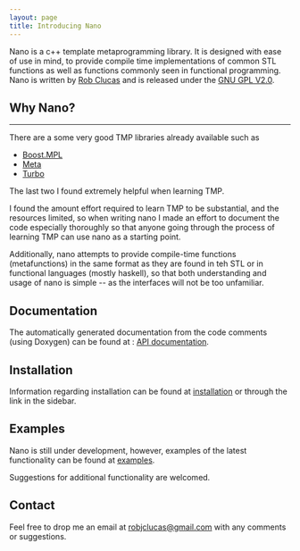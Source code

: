 ```yaml
---
layout: page 
title: Introducing Nano 
---  
```

 
Nano is a c++ template metaprogramming library. It is designed with ease of use in mind, to provide compile
time implementations of common STL functions as well as functions commonly seen in functional programming.
Nano is written by [Rob Clucas](https://robclu.github.io) and is released under the [GNU GPL V2.0](http://www.gnu.org/licenses/old-licenses/gpl-2.0.en.html).
 
## Why Nano?

----

There are a some very good TMP libraries already available such as

* [Boost.MPL](http://www.boost.org/doc/libs/1_58_0/libs/mpl/doc/index.html)
* [Meta](https://github.com/ericniebler/meta)
* [Turbo](https://github.com/Manu343726/Turbo)

The last two I found extremely helpful when learning TMP. 

I found the amount effort required to learn TMP to be substantial, and the resources limited,
so when writing nano I made an effort to document the code especially thoroughly so that anyone going 
through the process of learning TMP can use nano as a starting point. 

Additionally, nano attempts 
to provide compile-time functions (metafunctions) in the same format as they are found in teh STL or in 
functional languages (mostly haskell), so that both understanding and usage of nano is simple -- as the
interfaces will not be too unfamiliar.

## Documentation 

The automatically generated documentation from the code comments (using Doxygen) can be found at : [API documentation]().

## Installation 

Information regarding installation can be found at [installation](/nano/installation) or through the link in the sidebar.

## Examples

Nano is still under development, however, examples of the latest functionality can be found at
[examples](https:://robclu.github.io/examples.md).

Suggestions for additional functionality are welcomed.

## Contact

Feel free to drop me an email at [robjclucas@gmail.com](mailto:robjclucas@gmail.com) with any comments or
suggestions.





